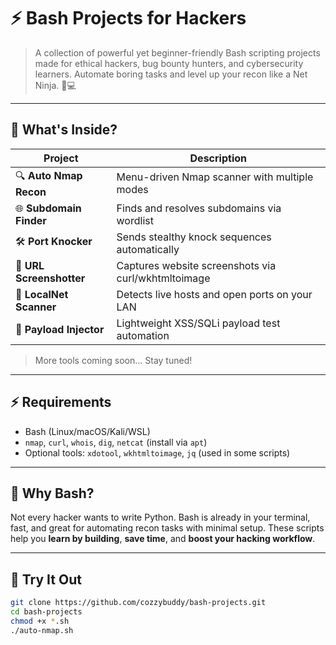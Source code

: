 # ⚡ Bash Projects for Hackers

> A collection of powerful yet beginner-friendly Bash scripting projects made for ethical hackers, bug bounty hunters, and cybersecurity learners. Automate boring tasks and level up your recon like a Net Ninja. 🧠💻

---

## 🚀 What's Inside?

| Project                     | Description                                       |
|----------------------------|---------------------------------------------------|
| 🔍 **Auto Nmap Recon**     | Menu-driven Nmap scanner with multiple modes      |
| 🌐 **Subdomain Finder**    | Finds and resolves subdomains via wordlist        |
| 🛠️ **Port Knocker**        | Sends stealthy knock sequences automatically       |
| 📸 **URL Screenshotter**   | Captures website screenshots via curl/wkhtmltoimage|
| 📡 **LocalNet Scanner**    | Detects live hosts and open ports on your LAN     |
| 🔐 **Payload Injector**    | Lightweight XSS/SQLi payload test automation       |

> More tools coming soon... Stay tuned!

---

## ⚡ Requirements

- Bash (Linux/macOS/Kali/WSL)
- `nmap`, `curl`, `whois`, `dig`, `netcat` (install via `apt`)
- Optional tools: `xdotool`, `wkhtmltoimage`, `jq` (used in some scripts)

---

## 🧠 Why Bash?

Not every hacker wants to write Python. Bash is already in your terminal, fast, and great for automating recon tasks with minimal setup. These scripts help you **learn by building**, **save time**, and **boost your hacking workflow**.

---

## 🧪 Try It Out

```bash
git clone https://github.com/cozzybuddy/bash-projects.git
cd bash-projects
chmod +x *.sh
./auto-nmap.sh
